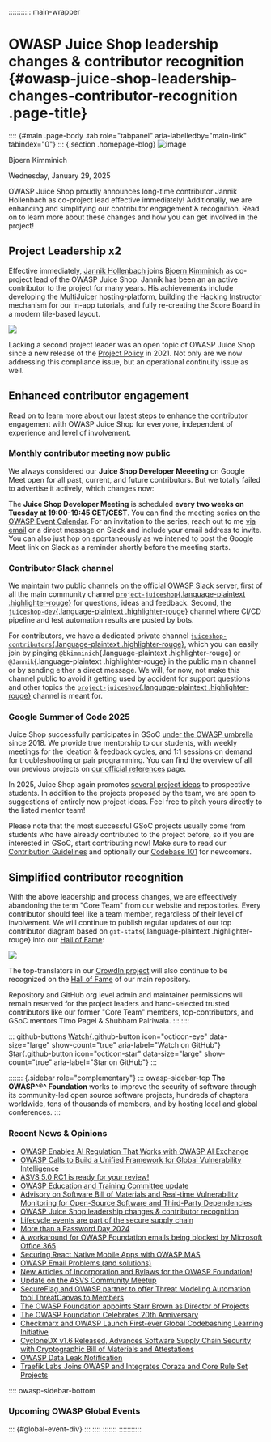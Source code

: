 ::::::::::: main-wrapper
# OWASP Juice Shop leadership changes & contributor recognition {#owasp-juice-shop-leadership-changes-contributor-recognition .page-title}

:::: {#main .page-body .tab role="tabpanel" aria-labelledby="main-link" tabindex="0"}
::: {.section .homepage-blog}
![image](../../../../assets/images/people/leader_bjoern.jpg)

Bjoern Kimminich

Wednesday, January 29, 2025

OWASP Juice Shop proudly announces long-time contributor Jannik
Hollenbach as co-project lead effective immediately! Additionally, we
are enhancing and simplifying our contributor engagement & recognition.
Read on to learn more about these changes and how you can get involved
in the project!

## Project Leadership x2

Effective immediately, [Jannik
Hollenbach](https://infosec.exchange/@jannik) joins [Bjoern
Kimminich](https://bsky.app/profile/bkimminich.bsky.social) as
co-project lead of the OWASP Juice Shop. Jannik has been an an active
contributor to the project for many years. His achievements include
developing the [MultiJuicer](https://github.com/juice-shop/multi-juicer)
hosting-platform, building the [Hacking
Instructor](https://pwning.owasp-juice.shop/companion-guide/latest/part1/challenges.html#_hacking_instructor)
mechanism for our in-app tutorials, and fully re-creating the Score
Board in a modern tile-based layout.

![](../../../../assets/images/posts/juice-shop-leadership/juice-shop_project-leaders.jpg)

Lacking a second project leader was an open topic of OWASP Juice Shop
since a new release of the [Project
Policy](../../../../www-policy/operational/projects-2.html) in 2021. Not
only are we now addressing this compliance issue, but an operational
continuity issue as well.

## Enhanced contributor engagement

Read on to learn more about our latest steps to enhance the contributor
engagement with OWASP Juice Shop for everyone, independent of experience
and level of involvement.

### Monthly contributor meeting now public

We always considered our **Juice Shop Developer Meeeting** on Google
Meet open for all past, current, and future contributors. But we totally
failed to advertise it actively, which changes now:

The **Juice Shop Developer Meeting** is scheduled **every two weeks on
Tuesday at 19:00-19:45 CET/CEST**. You can find the meeting series on
the [OWASP Event
Calendar](https://calendar.google.com/calendar/embed?src=hl6cjgs6ep1h7oniqgueu2bhbo%40group.calendar.google.com).
For an invitation to the series, reach out to me [via
email](../../../../cdn-cgi/l/email-protection.html#8fede5e0eafde1a1e4e6e2e2e6e1e6ece7cfe0f8eefcffa1e0fde8)
or a direct message on Slack and include your email address to invite.
You can also just hop on spontaneously as we intened to post the Google
Meet link on Slack as a reminder shortly before the meeting starts.

### Contributor Slack channel

We maintain two public channels on the official [OWASP
Slack](../../../../slack/invite.html) server, first of all the main
community channel [`project-juiceshop`{.language-plaintext
.highlighter-rouge}](https://owasp.slack.com/archives/C255XSY04) for
questions, ideas and feedback. Second, the
[`juiceshop-dev`{.language-plaintext
.highlighter-rouge}](https://owasp.slack.com/archives/CCGNHE0F4) channel
where CI/CD pipeline and test automation results are posted by bots.

For contributors, we have a dedicated private channel
[`juiceshop-contributors`{.language-plaintext
.highlighter-rouge}](https://owasp.slack.com/archives/C05SF88UU73),
which you can easily join by pinging `@bkimminich`{.language-plaintext
.highlighter-rouge} or `@Jannik`{.language-plaintext .highlighter-rouge}
in the public main channel or by sending either a direct message. We
will, for now, not make this channel public to avoid it getting used by
accident for support questions and other topics the
[`project-juiceshop`{.language-plaintext
.highlighter-rouge}](https://owasp.slack.com/archives/C255XSY04) channel
is meant for.

### Google Summer of Code 2025

Juice Shop successfully participates in GSoC [under the OWASP
umbrella](../../../../www-community/initiatives/gsoc/gsoc2025.html)
since 2018. We provide true mentorship to our students, with weekly
meetings for the ideation & feedback cycles, and 1:1 sessions on demand
for troubleshooting or pair programming. You can find the overview of
all our previous projects on [our official
references](https://github.com/juice-shop/juice-shop/blob/master/REFERENCES.md#googlesummerofcode)
page.

In 2025, Juice Shop again promotes [several project
ideas](../../../../www-community/initiatives/gsoc/gsoc2025ideas.html#owasp-juice-shop)
to prospective students. In addition to the projects proposed by the
team, we are open to suggestions of entirely new project ideas. Feel
free to pitch yours directly to the listed mentor team!

Please note that the most successful GSoC projects usually come from
students who have already contributed to the project before, so if you
are interested in GSoC, start contributing now! Make sure to read our
[Contribution
Guidelines](https://pwning.owasp-juice.shop/companion-guide/latest/part3/contribution.html)
and optionally our [Codebase
101](https://pwning.owasp-juice.shop/companion-guide/latest/part3/codebase.html)
for newcomers.

## Simplified contributor recognition

With the above leadership and process changes, we are effeectively
abandoning the term "Core Team" from our website and repositories. Every
contributor should feel like a team member, regardless of their level of
involvement. We will continue to publish regular updates of our top
contributor diagram based on `git-stats`{.language-plaintext
.highlighter-rouge} into our [Hall of
Fame](https://github.com/juice-shop/juice-shop/blob/master/HALL_OF_FAME.md#github-contributors):

![](../../../../../raw.githubusercontent.com/juice-shop/juice-shop/refs/heads/master/screenshots/git-stats.png)

The top-translators in our [CrowdIn
project](https://crowdin.com/project/owasp-juice-shop) will also
continue to be recognized on the [Hall of
Fame](https://github.com/juice-shop/juice-shop/blob/master/HALL_OF_FAME.md#translators)
of our main repository.

Repository and GitHub org level admin and maintainer permissions will
remain reserved for the project leaders and hand-selected trusted
contributors like our former "Core Team" members, top-contributors, and
GSoC mentors Timo Pagel & Shubbam Palriwala.
:::
::::

::: github-buttons
[Watch](https://github.com/owasp/owasp.github.io/subscription){.github-button
icon="octicon-eye" data-size="large" show-count="true"
aria-label="Watch on GitHub"}
[Star](https://github.com/owasp/owasp.github.io){.github-button
icon="octicon-star" data-size="large" show-count="true"
aria-label="Star on GitHub"}
:::

::::::: {.sidebar role="complementary"}
::: owasp-sidebar-top
**The OWASP^®^ Foundation** works to improve the security of software
through its community-led open source software projects, hundreds of
chapters worldwide, tens of thousands of members, and by hosting local
and global conferences.
:::

<div>

### Recent News & Opinions

- [OWASP Enables AI Regulation That Works with OWASP AI
  Exchange](../../05/06/AI-Exchage-Regulation.html)
- [OWASP Calls to Build a Unified Framework for Global Vulnerability
  Intelligence](../../04/17/owasp-global-vulnerability-intelligence.html)
- [ASVS 5.0 RC1 is ready for your
  review!](../../04/09/asvs-rc1-review.html)
- [OWASP Education and Training Committee
  update](../../03/06/owasp-education-and-training-committee-update.html)
- [Advisory on Software Bill of Materials and Real-time Vulnerability
  Monitoring for Open-Source Software and Third-Party
  Dependencies](../../02/24/advisory-on-implementation-of-software-bill-of-materials-for-vulnerability-management.html)
- [OWASP Juice Shop leadership changes & contributor
  recognition](juice-shop-leadership.html)
- [Lifecycle events are part of the secure supply
  chain](../../../2024/11/26/lifecycle-events-are-part-of-the-secure-supply-chain.html)
- [More than a Password Day
  2024](../../../2024/11/12/more-than-a-password-day-2024.html)
- [A workaround for OWASP Foundation emails being blocked by Microsoft
  Office 365](../../../2024/10/30/owaspfoundation-org-emails.html)
- [Securing React Native Mobile Apps with OWASP
  MAS](../../../2024/10/02/Securing-React-Native-Mobile-Apps-with-OWASP-MAS.html)
- [OWASP Email Problems (and
  solutions)](../../../2024/08/01/owasp-email-problems.html)
- [New Articles of Incorporation and Bylaws for the OWASP
  Foundation!](../../../2024/07/09/new-coi-and-bylaws.html)
- [Update on the ASVS Community
  Meetup](../../../2024/07/03/asvs-community-meetup.html)
- [SecureFlag and OWASP partner to offer Threat Modeling Automation tool
  ThreatCanvas to
  Members](../../../2024/05/30/secureflag-threatcanvas-member-benefit.html)
- [The OWASP Foundation appoints Starr Brown as Director of
  Projects](../../../2024/04/22/starr-brown-hired-as-director-projects.html)
- [The OWASP Foundation Celebrates 20th
  Anniversary](../../../2024/04/21/owasp-foundation-20th-anniversary.html)
- [Checkmarx and OWASP Launch First-ever Global Codebashing Learning
  Initiative](../../../2024/04/18/codebashing-member-benefit.html)
- [CycloneDX v1.6 Released, Advances Software Supply Chain Security with
  Cryptographic Bill of Materials and
  Attestations](../../../2024/04/09/CycloneDX-v1.6-Released.html)
- [OWASP Data Leak
  Notification](../../../2024/03/29/OWASP-data-breach-notification.html)
- [Traefik Labs Joins OWASP and Integrates Coraza and Core Rule Set
  Projects](../../../2024/03/19/traefik_owasp.html)

</div>

:::: owasp-sidebar-bottom
### Upcoming OWASP Global Events

::: {#global-event-div}
:::
::::
:::::::
:::::::::::
